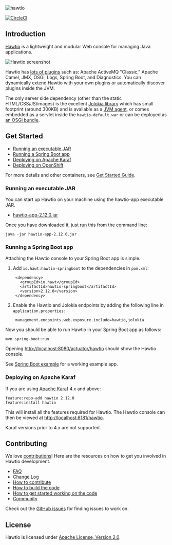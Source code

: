 ![hawtio][logo]

[![CircleCI](https://circleci.com/gh/hawtio/hawtio.svg?style=svg)](https://circleci.com/gh/hawtio/hawtio)

## Introduction

[Hawtio](http://hawt.io) is a lightweight and modular Web console for managing Java applications.

![Hawtio screenshot](https://raw.githubusercontent.com/hawtio/website/master/static/images/screenshots/camel-route.png)

Hawtio has [lots of plugins](http://hawt.io/docs/plugins/) such as: Apache ActiveMQ "Classic," Apache Camel, JMX, OSGi, Logs, Spring Boot, and Diagnostics.
You can dynamically extend Hawtio with your own plugins or automatically discover plugins inside the JVM.

The only server side dependency (other than the static HTML/CSS/JS/images) is the excellent [Jolokia library](http://jolokia.org) which has small footprint (around 300KB) and is available as a [JVM agent](http://jolokia.org/agent/jvm.html), or comes embedded as a servlet inside the `hawtio-default.war` or can be deployed as [an OSGi bundle](http://jolokia.org/agent/osgi.html).

## Get Started

- [Running an executable JAR](#running-an-executable-jar)
- [Running a Spring Boot app](#running-a-spring-boot-app)
- [Deploying on Apache Karaf](#deploying-on-apache-karaf)
- [Deploying on OpenShift](https://github.com/hawtio/hawtio-online)

For more details and other containers, see [Get Started Guide](http://hawt.io/docs/get-started/).

### Running an executable JAR

You can start up Hawtio on your machine using the hawtio-app executable JAR.

* [hawtio-app-2.12.0.jar](https://repo1.maven.org/maven2/io/hawt/hawtio-app/2.12.0/hawtio-app-2.12.0.jar)

Once you have downloaded it, just run this from the command line:

    java -jar hawtio-app-2.12.0.jar

### Running a Spring Boot app

Attaching the Hawtio console to your Spring Boot app is simple.

1. Add `io.hawt:hawtio-springboot` to the dependencies in `pom.xml`:

        <dependency>
          <groupId>io.hawt</groupId>
          <artifactId>hawtio-springboot</artifactId>
          <version>2.12.0</version>
        </dependency>

2. Enable the Hawtio and Jolokia endpoints by adding the following line in `application.properties`:

        management.endpoints.web.exposure.include=hawtio,jolokia

Now you should be able to run Hawtio in your Spring Boot app as follows:

    mvn spring-boot:run

Opening <http://localhost:8080/actuator/hawtio> should show the Hawtio console.

See [Spring Boot example](https://github.com/hawtio/hawtio/tree/hawtio-2.12.0/examples/springboot) for a working example app.

### Deploying on Apache Karaf

If you are using [Apache Karaf](https://karaf.apache.org/) 4.x and above:

    feature:repo-add hawtio 2.12.0
    feature:install hawtio

This will install all the features required for Hawtio. The Hawtio console can then be viewed at <http://localhost:8181/hawtio>.

Karaf versions prior to 4.x are not supported.

## Contributing

We love [contributions](http://hawt.io/docs/contributing/)!  Here are the resources on how to get you involved in Hawtio development.

* [FAQ](http://hawt.io/docs/faq/)
* [Change Log](CHANGES.md)
* [How to contribute](http://hawt.io/docs/contributing/)
* [How to build the code](BUILDING.md)
* [How to get started working on the code](DEVELOPERS.md)
* [Community](http://hawt.io/community/)

Check out the [GitHub issues](https://github.com/hawtio/hawtio/issues) for finding issues to work on.

## License

Hawtio is licensed under [Apache License, Version 2.0](LICENSE.txt).

[logo]: http://hawt.io/images/hawtio_logo.svg "hawtio"

